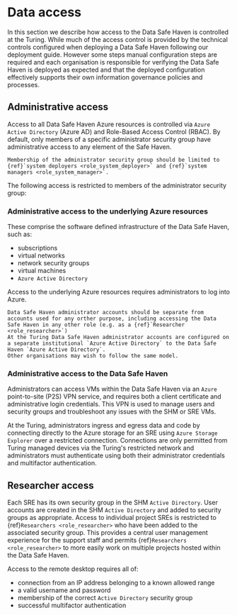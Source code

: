 # Data access

In this section we describe how access to the Data Safe Haven is controlled at the Turing.
While much of the access control is provided by the technical controls configured when deploying a Data Safe Haven following our deployment guide.
However some steps manual configuration steps are required and each organisation is responsible for verifying the Data Safe Haven is deployed as expected and that the deployed configuration effectively supports their own information governance policies and processes.

## Administrative access

Access to all Data Safe Haven Azure resources is controlled via `Azure Active Directory` (Azure AD) and Role-Based Access Control (RBAC).
By default, only members of a specific administrator security group have administrative access to any element of the Safe Haven.

```{important}
Membership of the administrator security group should be limited to {ref}`system deployers <role_system_deployer>` and {ref}`system managers <role_system_manager>`.
```

The following access is restricted to members of the administrator security group:

### Administrative access to the underlying Azure resources

These comprise the software defined infrastructure of the Data Safe Haven, such as:

- subscriptions
- virtual networks
- network security groups
- virtual machines
- `Azure Active Directory`

Access to the underlying Azure resources requires administrators to log into Azure.

```{hint}
Data Safe Haven administrator accounts should be separate from accounts used for any orther purpose, including accessing the Data Safe Haven in any other role (e.g. as a {ref}`Researcher <role_researcher>`)
At the Turing Data Safe Haven administrator accounts are configured on a separate institutional `Azure Active Directory` to the Data Safe Haven `Azure Active Directory`.
Other organisations may wish to follow the same model.
```

### Administrative access to the Data Safe Haven

Administrators can access VMs within the Data Safe Haven via an `Azure` point-to-site (P2S) VPN service, and requires both a client certificate and administrative login credentials.
This VPN is used to manage users and security groups and troubleshoot any issues with the SHM or SRE VMs.

At the Turing, administrators ingress and egress data and code by connecting directly to the Azure storage for an SRE using `Azure Storage Explorer` over a restricted connection.
Connections are only permitted from Turing managed devices via the Turing's restricted network and administrators must authenticate using both their administrator credentials and multifactor authentication.

## Researcher access

Each SRE has its own security group in the SHM `Active Directory`.
User accounts are created in the SHM `Active Directory` and added to security groups as appropriate.
Access to individual project SREs is restricted to {ref}`Researchers <role_researcher>` who have been added to the associated security group.
This provides a central user management experience for the support staff and permits {ref}`Researchers <role_researcher>` to more easily work on multiple projects hosted within the Data Safe Haven.

Access to the remote desktop requires all of:

- connection from an IP address belonging to a known allowed range
- a valid username and password
- membership of the correct `Active Directory` security group
- successful multifactor authentication
